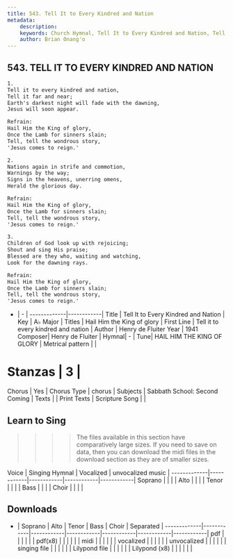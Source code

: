 ```yaml
---
title: 543. Tell It to Every Kindred and Nation
metadata:
    description: 
    keywords: Church Hymnal, Tell It to Every Kindred and Nation, Tell it to every kindred and nation, Hail Him the King of glory
    author: Brian Onang'o
---
```



## 543. TELL IT TO EVERY KINDRED AND NATION

```txt
1.
Tell it to every kindred and nation, 
Tell it far and near; 
Earth's darkest night will fade with the dawning, 
Jesus will soon appear. 

Refrain:
Hail Him the King of glory, 
Once the Lamb for sinners slain; 
Tell, tell the wondrous story, 
'Jesus comes to reign.' 

2.
Nations again in strife and commotion, 
Warnings by the way; 
Signs in the heavens, unerring omens, 
Herald the glorious day. 

Refrain:
Hail Him the King of glory, 
Once the Lamb for sinners slain; 
Tell, tell the wondrous story, 
'Jesus comes to reign.' 

3.
Children of God look up with rejoicing; 
Shout and sing His praise; 
Blessed are they who, waiting and watching, 
Look for the dawning rays.

Refrain:
Hail Him the King of glory, 
Once the Lamb for sinners slain; 
Tell, tell the wondrous story, 
'Jesus comes to reign.' 

```

- |   -  |
-------------|------------|
Title | Tell It to Every Kindred and Nation |
Key | A♭ Major |
Titles | Hail Him the King of glory |
First Line | Tell it to every kindred and nation |
Author | Henry de Fluiter
Year | 1941
Composer| Henry de Fluiter |
Hymnal|  - |
Tune| HAIL HIM THE KING OF GLORY |
Metrical pattern | |
# Stanzas | 3 |
Chorus | Yes |
Chorus Type | chorus |
Subjects | Sabbath School: Second Coming |
Texts |  |
Print Texts | 
Scripture Song |  |
  
## Learn to Sing

>>>> The files available in this section have comparatively large sizes. If you need to save on data, then you can download the midi files in the download section as they are of smaller sizes.

Voice |  Singing Hymnal | Vocalized | unvocalized music |
-------------|------------|------------|------------|------------|
Soprano | | | |
Alto | | | |
Tenor | | | |
Bass | | | |
Choir | | | |

## Downloads

- |  Soprano | Alto | Tenor | Bass | Choir | Separated |
-------------|------------|------------|------------|------------|------------|------------|
pdf | | | | | |
pdf(x8) | | | | | |
midi | | | | | |
vocalized | | | | | |
unvocalized | | | | | |
singing file | | | | | |
Lilypond file | | | | | |
Lilypond (x8) | | | | | |
  
